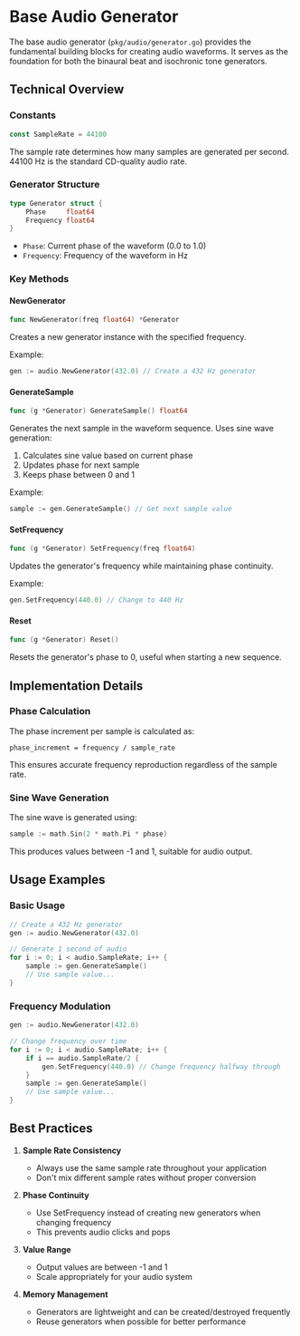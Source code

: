 # Base Audio Generator

The base audio generator (`pkg/audio/generator.go`) provides the fundamental building blocks for creating audio waveforms. It serves as the foundation for both the binaural beat and isochronic tone generators.

## Technical Overview

### Constants

```go
const SampleRate = 44100
```

The sample rate determines how many samples are generated per second. 44100 Hz is the standard CD-quality audio rate.

### Generator Structure

```go
type Generator struct {
    Phase     float64
    Frequency float64
}
```

- `Phase`: Current phase of the waveform (0.0 to 1.0)
- `Frequency`: Frequency of the waveform in Hz

### Key Methods

#### NewGenerator

```go
func NewGenerator(freq float64) *Generator
```

Creates a new generator instance with the specified frequency.

Example:
```go
gen := audio.NewGenerator(432.0) // Create a 432 Hz generator
```

#### GenerateSample

```go
func (g *Generator) GenerateSample() float64
```

Generates the next sample in the waveform sequence. Uses sine wave generation:
1. Calculates sine value based on current phase
2. Updates phase for next sample
3. Keeps phase between 0 and 1

Example:
```go
sample := gen.GenerateSample() // Get next sample value
```

#### SetFrequency

```go
func (g *Generator) SetFrequency(freq float64)
```

Updates the generator's frequency while maintaining phase continuity.

Example:
```go
gen.SetFrequency(440.0) // Change to 440 Hz
```

#### Reset

```go
func (g *Generator) Reset()
```

Resets the generator's phase to 0, useful when starting a new sequence.

## Implementation Details

### Phase Calculation

The phase increment per sample is calculated as:
```
phase_increment = frequency / sample_rate
```

This ensures accurate frequency reproduction regardless of the sample rate.

### Sine Wave Generation

The sine wave is generated using:
```go
sample := math.Sin(2 * math.Pi * phase)
```

This produces values between -1 and 1, suitable for audio output.

## Usage Examples

### Basic Usage

```go
// Create a 432 Hz generator
gen := audio.NewGenerator(432.0)

// Generate 1 second of audio
for i := 0; i < audio.SampleRate; i++ {
    sample := gen.GenerateSample()
    // Use sample value...
}
```

### Frequency Modulation

```go
gen := audio.NewGenerator(432.0)

// Change frequency over time
for i := 0; i < audio.SampleRate; i++ {
    if i == audio.SampleRate/2 {
        gen.SetFrequency(440.0) // Change frequency halfway through
    }
    sample := gen.GenerateSample()
    // Use sample value...
}
```

## Best Practices

1. **Sample Rate Consistency**
   - Always use the same sample rate throughout your application
   - Don't mix different sample rates without proper conversion

2. **Phase Continuity**
   - Use SetFrequency instead of creating new generators when changing frequency
   - This prevents audio clicks and pops

3. **Value Range**
   - Output values are between -1 and 1
   - Scale appropriately for your audio system

4. **Memory Management**
   - Generators are lightweight and can be created/destroyed frequently
   - Reuse generators when possible for better performance
